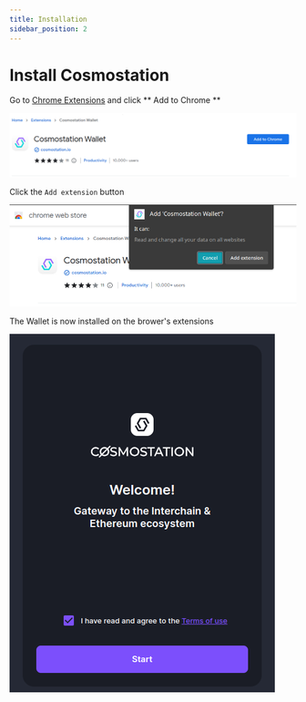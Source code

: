 ```yaml
---
title: Installation 
sidebar_position: 2
---
```


# Install Cosmostation

Go to [Chrome Extensions](https://chrome.google.com/webstore/detail/cosmostation-wallet/fpkhgmpbidmiogeglndfbkegfdlnajnf/) and click ** Add to Chrome **

![](/img/cosmostation/install-1.png)

Click the `Add extension` button

![](/img/cosmostation/install-2.png)

The Wallet is now installed on the brower's extensions

![](/img/cosmostation/install-3.png)